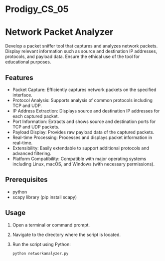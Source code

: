 # Prodigy_CS_05

# Network Packet Analyzer
Develop a packet sniffer tool that captures and analyzes network packets. Display relevant information such as source and destination IP addresses, protocols, and payload data. Ensure the ethical use of the tool for educational purposes.

## Features

- Packet Capture: Efficiently captures network packets on the specified interface.
- Protocol Analysis: Supports analysis of common protocols including TCP and UDP.
- IP Address Extraction: Displays source and destination IP addresses for each captured packet.
- Port Information: Extracts and shows source and destination ports for TCP and UDP packets.
- Payload Display: Provides raw payload data of the captured packets.
- Real-time Processing: Processes and displays packet information in real-time.
- Extensibility: Easily extendable to support additional protocols and advanced filtering.
- Platform Compatibility: Compatible with major operating systems including Linux, macOS, and Windows (with necessary permissions).

## Prerequisites
- python
- scapy library (pip install scapy)

## Usage

1. Open a terminal or command prompt.

2. Navigate to the directory where the script is located.

3. Run the script using Python:

   ```sh
   python networkanalyzer.py
